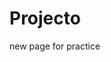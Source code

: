 # Projecto
 new page for practice
<img scr="https://github.com/Jhowpix/projecto/blob/main/home/img/print.png">
